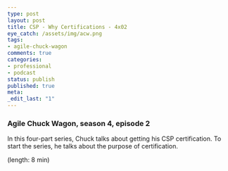 ```yaml
---
type: post
layout: post
title: CSP - Why Certifications - 4x02
eye_catch: /assets/img/acw.png
tags:
- agile-chuck-wagon
comments: true
categories:
- professional
- podcast
status: publish
published: true
meta:
_edit_last: "1"
---
```


### Agile Chuck Wagon, season 4, episode 2

In this four-part series, Chuck talks about getting his CSP certification. To start the series, he talks about the purpose of certification.

  (length: 8 min)
